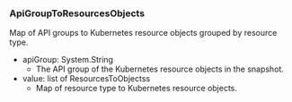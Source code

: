 ### ApiGroupToResourcesObjects
Map of API groups to Kubernetes resource objects grouped by resource type.

- apiGroup: System.String
  - The API group of the Kubernetes resource objects in the snapshot.
- value: list of ResourcesToObjectss
  - Map of resource type to Kubernetes resource objects.
